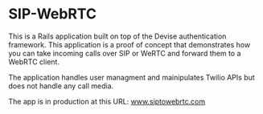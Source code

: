 SIP-WebRTC
================

This is a Rails application built on top of the Devise authentication framework. This application is a proof of concept that demonstrates how you can take incoming calls over SIP or WeRTC and forward them to a WebRTC client.

The application handles user managment and mainipulates Twilio APIs but does not handle any call media.

The app is in production at this URL: www.siptowebrtc.com